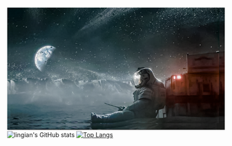![](https://raw.githubusercontent.com/lingtian152/bg/refs/heads/main/v2-723ed82d21b778a58da25fccd42642d4_720w.png)![lingian's GitHub stats](https://count.getloli.com/@lingtian152?name=lingtian152&theme=random&padding=7&offset=0&align=top&scale=1&pixelated=1&darkmode=auto) [![Top Langs](https://github-readme-stats.vercel.app/api/top-langs/?username=lingtian152)](https://github.com/anuraghazra/github-readme-stats)
